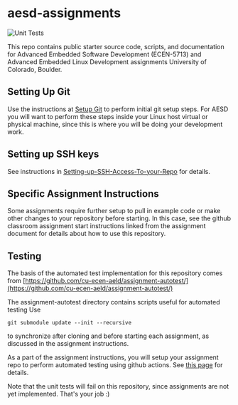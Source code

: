 # aesd-assignments

![Unit Tests](https://github.com/cu-ecen-aeld/assignments-3-and-later-plushpluto/workflows/Unit%20Tests/badge.svg)

This repo contains public starter source code, scripts, and documentation for Advanced Embedded Software Development (ECEN-5713) and Advanced Embedded Linux Development assignments University of Colorado, Boulder.

## Setting Up Git

Use the instructions at [Setup Git](https://help.github.com/en/articles/set-up-git) to perform initial git setup steps. For AESD you will want to perform these steps inside your Linux host virtual or physical machine, since this is where you will be doing your development work.

## Setting up SSH keys

See instructions in [Setting-up-SSH-Access-To-your-Repo](https://github.com/cu-ecen-aeld/aesd-assignments/wiki/Setting-up-SSH-Access-To-your-Repo) for details.

## Specific Assignment Instructions

Some assignments require further setup to pull in example code or make other changes to your repository before starting.  In this case, see the github classroom assignment start instructions linked from the assignment document for details about how to use this repository.

## Testing

The basis of the automated test implementation for this repository comes from [https://github.com/cu-ecen-aeld/assignment-autotest/](https://github.com/cu-ecen-aeld/assignment-autotest/)

The assignment-autotest directory contains scripts useful for automated testing  Use
```
git submodule update --init --recursive
```
to synchronize after cloning and before starting each assignment, as discussed in the assignment instructions.

As a part of the assignment instructions, you will setup your assignment repo to perform automated testing using github actions.  See [this page](https://github.com/cu-ecen-aeld/aesd-assignments/wiki/Setting-up-Github-Actions) for details.

Note that the unit tests will fail on this repository, since assignments are not yet implemented.  That's your job :) 
